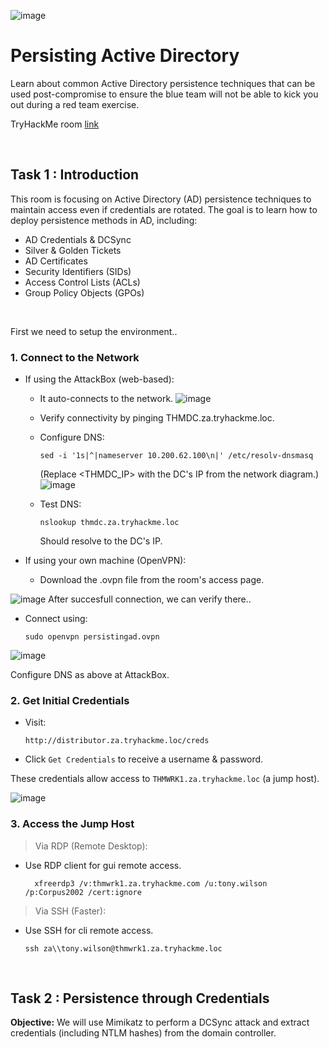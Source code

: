 ![image](https://github.com/user-attachments/assets/6d5aa736-4542-468d-bd56-1fc0cfa9b113)
# Persisting Active Directory
Learn about common Active Directory persistence techniques that can be used post-compromise to ensure the blue team will not be able to kick you out during a red team exercise.


TryHackMe room [link](https://tryhackme.com/room/persistingad)


<br>

## Task 1 : Introduction


This room is focusing on Active Directory (AD)  persistence techniques to maintain access even if credentials are rotated. The goal is to learn how to deploy 
persistence methods in AD, including:

  - AD Credentials & DCSync
  - Silver & Golden Tickets
  - AD Certificates
  - Security Identifiers (SIDs)
  - Access Control Lists (ACLs)
  - Group Policy Objects (GPOs)


<br>

First we need to setup the environment..

### 1. Connect to the Network

- If using the AttackBox (web-based):
  - It auto-connects to the network.
![image](https://github.com/user-attachments/assets/6f613807-b675-4a62-a689-8037bc5a41c3)
  - Verify connectivity by pinging THMDC.za.tryhackme.loc.
  - Configure DNS:

        sed -i '1s|^|nameserver 10.200.62.100\n|' /etc/resolv-dnsmasq

    (Replace <THMDC_IP> with the DC's IP from the network diagram.)
  ![image](https://github.com/user-attachments/assets/8422cd53-f7a2-4ff6-811b-b6e57f918be7)

  
  - Test DNS:

        nslookup thmdc.za.tryhackme.loc
    Should resolve to the DC's IP.

- If using your own machine (OpenVPN):
  - Download the .ovpn file from the room's access page.

![image](https://github.com/user-attachments/assets/7ddd7257-2a88-4f79-ba7d-ba4a037bf6c5)
    After succesfull connection, we can verify there..

  - Connect using:

        sudo openvpn persistingad.ovpn

![image](https://github.com/user-attachments/assets/f67dc148-09b1-4201-9c8e-00f0af65ad38)
  
Configure DNS as above at AttackBox.



### 2. Get Initial Credentials
  - Visit:

        http://distributor.za.tryhackme.loc/creds
   
  - Click `Get Credentials` to receive a username & password.

These credentials allow access to `THMWRK1.za.tryhackme.loc` (a jump host).

![image](https://github.com/user-attachments/assets/cdb24921-3c96-410d-8bc6-b5d8260040e2)


### 3. Access the Jump Host

> Via RDP (Remote Desktop):

  - Use RDP client for gui remote access.
  
          xfreerdp3 /v:thmwrk1.za.tryhackme.com /u:tony.wilson /p:Corpus2002 /cert:ignore


> Via SSH (Faster):

  - Use SSH for cli remote access.
    
        ssh za\\tony.wilson@thmwrk1.za.tryhackme.loc



<br>


## Task 2 : Persistence through Credentials

**Objective:**
  We will use Mimikatz to perform a DCSync attack and extract credentials (including NTLM hashes) from the domain controller.

  
